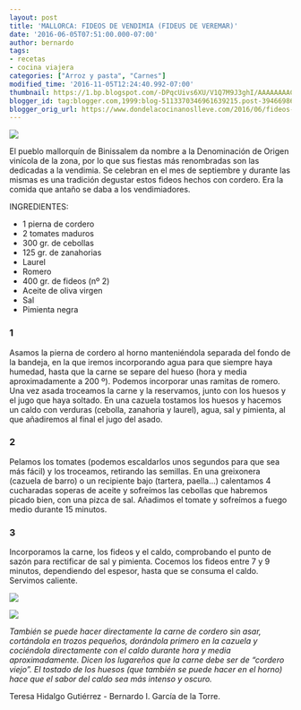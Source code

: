 ```yaml
---
layout: post
title: 'MALLORCA: FIDEOS DE VENDIMIA (FIDEUS DE VEREMAR)'
date: '2016-06-05T07:51:00.000-07:00'
author: bernardo
tags:
- recetas
- cocina viajera
categories: ["Arroz y pasta", "Carnes"]
modified_time: '2016-11-05T12:24:40.992-07:00'
thumbnail: https://1.bp.blogspot.com/-DPqcUivs6XU/V1Q7M9J3ghI/AAAAAAAACto/xw6kENBtC0ER-EB1QKWNaFXuIzZd4oUqwCLcB/s72-c/04.JPG
blogger_id: tag:blogger.com,1999:blog-5113370346961639215.post-3946698626413636255
blogger_orig_url: https://www.dondelacocinanoslleve.com/2016/06/fideos-de-vendimia-fideus-de-veremar.html
---
```


![](https://1.bp.blogspot.com/-DPqcUivs6XU/V1Q7M9J3ghI/AAAAAAAACto/xw6kENBtC0ER-EB1QKWNaFXuIzZd4oUqwCLcB/s400/04.JPG)

  
El pueblo mallorquín de Binissalem da nombre a la Denominación de Origen vinícola de la zona, por lo que sus fiestas más renombradas son las dedicadas a la vendimia. Se celebran en el mes de septiembre y durante las mismas es una tradición degustar estos fideos hechos con cordero. Era la comida que antaño se daba a los vendimiadores.  

INGREDIENTES:
* 1 pierna de cordero
* 2 tomates maduros
* 300 gr. de cebollas
* 125 gr. de zanahorias
* Laurel 
* Romero
* 400 gr. de fideos (nº 2)
* Aceite de oliva virgen
* Sal
* Pimienta negra  

### 1

Asamos la pierna de cordero al horno manteniéndola separada del fondo de la bandeja, en la que iremos incorporando agua para que siempre haya humedad, hasta que la carne se separe del hueso (hora y media aproximadamente a 200 º). Podemos incorporar unas ramitas de romero. Una vez asada troceamos la carne y la reservamos, junto con los huesos y el jugo que haya soltado. En una cazuela tostamos los huesos y hacemos un caldo con verduras (cebolla, zanahoria y laurel), agua, sal y pimienta, al que añadiremos al final el jugo del asado.  

### 2

Pelamos los tomates (podemos escaldarlos unos segundos para que sea más fácil) y los troceamos, retirando las semillas. En una greixonera (cazuela de barro) o un recipiente bajo (tartera, paella…) calentamos 4 cucharadas soperas de aceite y sofreímos las cebollas que habremos picado bien, con una pizca de sal. Añadimos el tomate y sofreímos a fuego medio durante 15 minutos.  

### 3

Incorporamos la carne, los fideos y el caldo, comprobando el punto de sazón para rectificar de sal y pimienta. Cocemos los fideos entre 7 y 9 minutos, dependiendo del espesor, hasta que se consuma el caldo. Servimos caliente.  

![](https://2.bp.blogspot.com/-15oDSiP93AU/V1Q7iLgFH0I/AAAAAAAACtw/wfrBTqm8RBMYigwCPErHFyV1CVQ_F9MhACLcB/s400/02.JPG)

  

![](https://3.bp.blogspot.com/-kj0egNpr_xY/V1Q701mQqNI/AAAAAAAACt4/1-NK6Hingaw3SsYefSwguLVTwOplISi3gCLcB/s400/03.JPG)

  

_También se puede hacer directamente la carne de cordero sin asar, cortándola en trozos pequeños, dorándola primero en la cazuela y cociéndola directamente con el caldo durante hora y media aproximadamente. Dicen los lugareños que la carne debe ser de “cordero viejo”. El tostado de los huesos (que también se puede hacer en el horno) hace que el sabor del caldo sea más intenso y oscuro._  
  
Teresa Hidalgo Gutiérrez - Bernardo I. García de la Torre.

